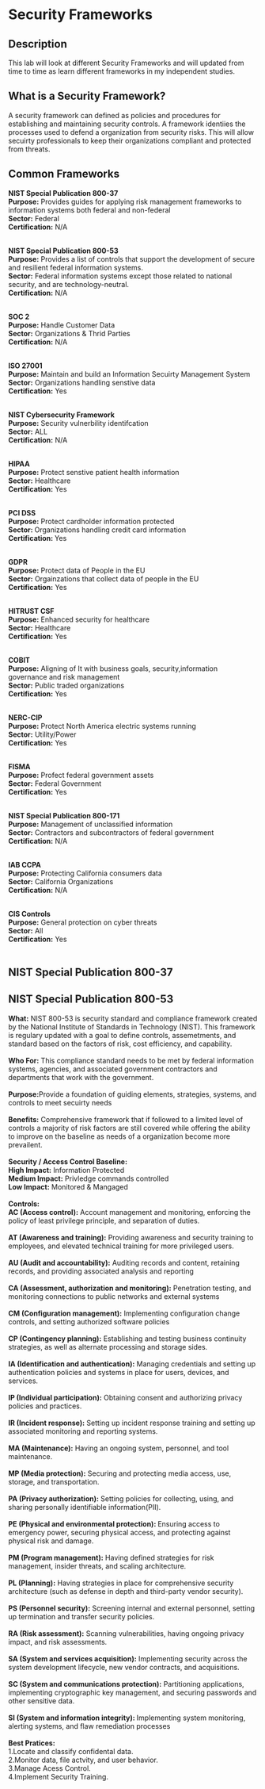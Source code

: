 # Security Frameworks
<h2>Description</h2>
This lab will look at different Security Frameworks and will updated from time to time as learn different frameworks in my independent studies. <br>
<h2>What is a Security Framework?</h2>
A security framework can defined as policies and procedures for establishing and maintaining security controls. A framework identiies the processes used to defend a organization from security risks. This will allow secuirty professionals to keep their organizations compliant and protected from threats. 
<br />
<h2>Common Frameworks</h2>

<strong> NIST Special Publication 800-37</strong> <br />
<strong> Purpose:</strong> Provides guides for applying risk management frameworks to information systems both federal and non-federal<br />
<strong> Sector:</strong> Federal<br />
<strong> Certification:</strong> N/A<br /><br />

<strong>NIST Special Publication 800-53</strong> <br />
<strong> Purpose:</strong> Provides a list of controls that support the development of secure and resilient federal information systems. <br />
<strong> Sector:</strong> Federal information systems except those related to national security, and are technology-neutral.<br />
<strong> Certification:</strong> N/A <br /><br />

<strong>SOC 2</strong> <br />
<strong> Purpose:</strong> Handle Customer Data<br />
<strong> Sector:</strong> Organizations & Thrid Parties <br />
<strong> Certification:</strong> N/A <br /><br />

<strong>ISO 27001</strong> <br />
<strong> Purpose:</strong> Maintain and build an Information Secuirty Management System<br />
<strong> Sector:</strong> Organizations handling senstive data<br />
<strong> Certification:</strong> Yes<br /><br />

<strong>NIST Cybersecurity Framework</strong> <br />
<strong> Purpose:</strong> Security vulnerbility identifcation <br />
<strong> Sector:</strong> ALL <br />
<strong> Certification:</strong> N/A<br /><br />

<strong>HIPAA</strong> <br />
<strong> Purpose:</strong> Protect senstive patient health information<br />
<strong> Sector:</strong> Healthcare <br />
<strong> Certification:</strong> Yes <br /><br />

<strong>PCI DSS</strong> <br />
<strong> Purpose:</strong> Protect cardholder information protected<br />
<strong> Sector: </strong>Organizations handling credit card information<br />
<strong> Certification: </strong>Yes <br /><br />

<strong>GDPR</strong> <br />
<strong> Purpose:</strong> Protect data of People in the EU <br />
<strong> Sector:</strong> Orgainzations that collect data of people in the EU<br />
<strong> Certification:</strong> Yes <br /><br />

<strong>HITRUST CSF</strong> <br />
<strong> Purpose:</strong> Enhanced security for healthcare<br />
<strong> Sector:</strong> Healthcare<br />
<strong> Certification:</strong> Yes<br /><br />

<strong>COBIT</strong> <br />
<strong> Purpose:</strong> Aligning of It with business goals, security,information governance and risk management <br />
<strong> Sector:</strong> Public traded organizations<br />
<strong> Certification:</strong> Yes<br /><br />

<strong>NERC-CIP</strong> <br />
<strong> Purpose:</strong> Protect North America electric systems running <br />
<strong> Sector:</strong> Utility/Power<br />
<strong> Certification:</strong> Yes<br /><br />

<strong>FISMA</strong> <br />
<strong> Purpose:</strong> Profect federal government assets<br />
<strong> Sector:</strong> Federal Government<br />
<strong> Certification:</strong> Yes<br /><br />

<strong>NIST Special Publication 800-171</strong> <br />
<strong> Purpose:</strong> Management of unclassified information <br />
<strong> Sector:</strong> Contractors and subcontractors of federal government<br />
<strong> Certification:</strong> N/A<br /><br />

<strong>IAB CCPA</strong> <br />
<strong> Purpose:</strong> Protecting California consumers data<br />
<strong> Sector:</strong> California Organizations <br />
<strong> Certification:</strong> N/A <br /><br />

<strong>CIS Controls</strong> <br />
<strong> Purpose:</strong> General protection on cyber threats<br />
<strong> Sector:</strong> All <br />
<strong> Certification:</strong> Yes<br /><br />



<h2>NIST Special Publication 800-37</h2>
 
 
 
 <h2>NIST Special Publication 800-53</h2>
 <strong> What:</strong> NIST 800-53 is security standard and compliance framework created by the National Institute of Standards in Technology (NIST). This framework is regulary updated with a goal to define controls, assemetments, and standard based on the factors of risk, cost efficiency, and capability. <br /><br />
 <strong> Who For:</strong> This compliance standard needs to be met by federal information systems, agencies, and associated government contractors and departments that work with the government. <br /><br />
 <strong> Purpose:</strong>Provide a foundation of guiding elements, strategies, systems, and controls to meet secuirty needs <br /><br />
 <strong> Benefits:</strong> Comprehensive framework that if followed to a limited level of controls a majority of risk factors are still covered while offering the ability to improve on the baseline as needs of a organization become more prevailent. <br /><br />
 <strong> Security / Access Control Baseline:</strong> <br />
  <strong>High Impact:</strong> Information Protected  <br />
 <strong> Medium Impact:</strong> Privledge commands controlled  <br />
  <strong>Low Impact:</strong> Monitored & Mangaged  <br /><br />
 <strong> Controls:</strong> <br />
 <strong>AC (Access control):</strong> Account management and monitoring, enforcing the policy of least privilege principle, and separation of duties.<br /><br />
 <strong>AT (Awareness and training):</strong> Providing awareness and security training to employees, and elevated technical training for more privileged users.<br /><br />
 <strong>AU (Audit and accountability):</strong> Auditing records and content, retaining records, and providing associated analysis and reporting<br /><br />
 <strong>CA (Assessment, authorization and monitoring):</strong> Penetration testing, and monitoring connections to public networks and external systems<br /><br />
 <strong>CM (Configuration management):</strong> Implementing configuration change controls, and setting authorized software policies<br /><br />
 <strong>CP (Contingency planning):</strong> Establishing and testing business continuity strategies, as well as alternate processing and storage sides.<br /><br />
 <strong>IA (Identification and authentication):</strong> Managing credentials and setting up authentication policies and systems in place for users, devices, and services.<br /><br />
 <strong>IP (Individual participation):</strong> Obtaining consent and authorizing privacy policies and practices.<br /><br />
 <strong>IR (Incident response):</strong> Setting up incident response training and setting up associated monitoring and reporting systems.<br /><br />
 <strong>MA (Maintenance):</strong> Having an ongoing system, personnel, and tool maintenance.<br /><br />
 <strong>MP (Media protection):</strong> Securing and protecting media access, use, storage, and transportation.<br /><br />
 <strong>PA (Privacy authorization):</strong> Setting policies for collecting, using, and sharing personally identifiable information(PII).<br /><br />
 <strong>PE (Physical and environmental protection): </strong>Ensuring access to emergency power, securing physical access, and protecting against physical risk and damage.<br /><br />
 <strong>PM (Program management):</strong> Having defined strategies for risk management, insider threats, and scaling architecture.<br /><br />
 <strong>PL (Planning):</strong> Having strategies in place for comprehensive security architecture (such as defense in depth and third-party vendor security).<br /><br />
 <strong>PS (Personnel security):</strong> Screening internal and external personnel, setting up termination and transfer security policies.<br /><br />
 <strong>RA (Risk assessment):</strong> Scanning vulnerabilities, having ongoing privacy impact, and risk assessments.<br /><br />
 <strong>SA (System and services acquisition):</strong> Implementing security across the system development lifecycle, new vendor contracts, and acquisitions.<br /><br />
 <strong>SC (System and communications protection):</strong> Partitioning applications, implementing cryptographic key management, and securing passwords and other sensitive data.<br /><br />
 <strong>SI (System and information integrity): </strong>Implementing system monitoring, alerting systems, and flaw remediation processes<br /><br />
  <strong> Best Pratices:</strong><br />
  1.Locate and classify confidental data.<br />
  2.Monitor data, file actvity, and user behavior.<br />
  3.Manage Acess Control.<br />
  4.Implement Security Training.<br />
  <br />

